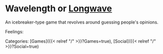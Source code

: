 # Wavelength or [Longwave](https://longwave.web.app/)

An icebreaker-type game that revolves around guessing people's opinions.

Feelings:

Categories:
[Games]({{< relref "/" >}}?Games=true),
[Social]({{< relref "/" >}}?Social=true)
